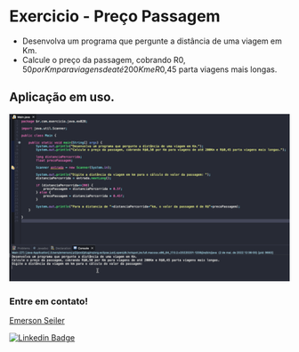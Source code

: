 # Exercicio - Preço Passagem
- Desenvolva um programa que pergunte a distância de uma viagem em Km.
- Calcule o preço da passagem, cobrando R$0,50 por Km para viagens de até 200Km e R$0,45 parta viagens mais longas.

## Aplicação em uso.

![Gif Exercicio](./img/exercicio.gif)

### Entre em contato!

[Emerson Seiler](https://www.linkedin.com/in/seileremerson/)

[![Linkedin Badge](https://img.shields.io/badge/-seileremerson-blue?style=flat-square&logo=Linkedin&logoColor=white&link=https://www.linkedin.com/in/diogoalvesti/)](https://www.linkedin.com/in/seileremerson/)